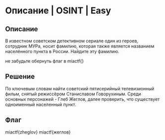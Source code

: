 # Описание | OSINT | Easy

## Описание
В известном советском детективном сериале один из героев, сотрудник МУРа, носит фамилию, которая также является названием населённого пункта в России. Найдите эту фамилию.

не забудьте обернуть флаг в miactf{}

## Решение
По ключевым словам найти советский пятисерийный телевизионный фильм, снятый режиссёром Станиславом Говорухиным.  Среди основных персонажей - Глеб Жеглов, далее проверить, что существует одноименный населенный пункт. 

## Флаг
miactf{zheglov}
miactf{жеглов}

